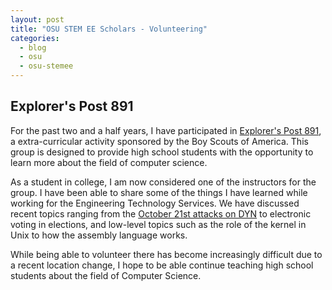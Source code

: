 ```yaml
---
layout: post
title: "OSU STEM EE Scholars - Volunteering"
categories:
  - blog
  - osu
  - osu-stemee
---
```


## Explorer's Post 891

For the past two and a half years, I have participated in
[Explorer's Post 891](http://post891.org/), a extra-curricular activity
sponsored by the Boy Scouts of America.  This group is designed to provide high
school students with the opportunity to learn more about the field of computer
science.  

As a student in college, I am now considered one of the instructors for the
group.  I have been able to share some of the things I have learned while
working for the Engineering Technology Services.  We have discussed recent
topics ranging from the
[October 21st attacks on DYN](https://blog.cloudflare.com/how-the-dyn-outage-affected-cloudflare/)
to electronic voting in elections, and low-level topics such as the role of the
kernel in Unix to how the assembly language works.  

While being able to volunteer there has become increasingly difficult due to a
recent location change, I hope to be able continue teaching high school students
about the field of Computer Science.  
